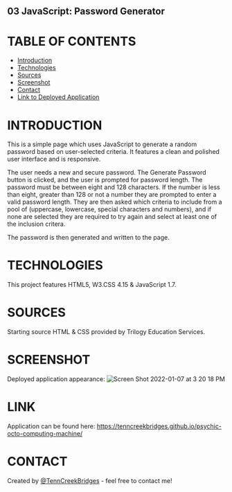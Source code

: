 ## 03 JavaScript: Password Generator

# TABLE OF CONTENTS
* [Introduction](#INTRODUCTION)
* [Technologies](#TECHNOLOGIES)
* [Sources](#SOURCES)
* [Screenshot](#SCREENSHOT)
* [Contact](#CONTACT)
* [Link to Deployed Application](#LINK)

# INTRODUCTION
This is a simple page which uses JavaScript to generate a random password based on user-selected criteria. It features a clean and polished user interface and is responsive.

The user needs a new and secure password. The Generate Password button is clicked, and the user is prompted for password length. The password must be between eight and 128 characters. If the number is less than eight, greater than 128 or not a number they are prompted to enter a valid password length. They are then asked which criteria to include from a pool of (uppercase, lowercase, special characters and numbers), and if none are selected they are required to try again and select at least one of the inclusion critera.

The password is then generated and written to the page.

# TECHNOLOGIES
This project features HTML5, W3.CSS 4.15 & JavaScript 1.7.

# SOURCES
Starting source HTML & CSS provided by Trilogy Education Services.

# SCREENSHOT
Deployed application appearance:
![Screen Shot 2022-01-07 at 3 20 18 PM](https://user-images.githubusercontent.com/91682561/148609776-c0f181cf-8f2f-4444-a66c-81efbaf65a7c.png)

# LINK 
Application can be found here: https://tenncreekbridges.github.io/psychic-octo-computing-machine/

# CONTACT
Created by [@TennCreekBridges](https://github.com/TennCreekBridges/) - feel free to contact me!
